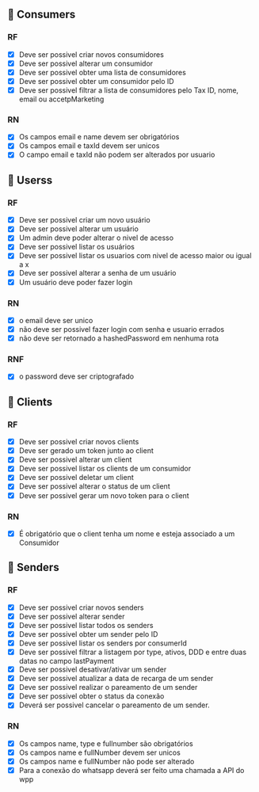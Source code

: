 
## :pushpin: Consumers
  ### RF
  - [x] Deve ser possivel criar novos consumidores
  - [x] Deve ser possivel alterar um consumidor
  - [x] Deve ser possivel obter uma lista de consumidores
  - [x] Deve ser possivel obter um consumidor pelo ID
  - [x] Deve ser possivel filtrar a lista de consumidores pelo
          Tax ID, nome, email ou accetpMarketing

  ### RN
  - [x] Os campos email e name devem ser obrigatórios
  - [x] Os campos email e taxId devem ser unicos
  - [x] O campo email e taxId não podem ser alterados por usuario

## :pushpin: Userss
  ### RF
  - [x] Deve ser possivel criar um novo usuário
  - [x] Deve ser possivel alterar um usuário
  - [x] Um admin deve poder alterar o nivel de acesso
  - [x] Deve ser possivel listar os usuários
  - [x] Deve ser possivel listar os usuarios com nivel de acesso maior ou igual a x
  - [x] Deve ser possivel alterar a senha de um usuário
  - [x] Um usuário deve poder fazer login

  ### RN
  - [x] o email deve ser unico
  - [x] não deve ser possivel fazer login com senha e usuario errados
  - [x] não deve ser retornado a hashedPassword em nenhuma rota

  ### RNF
  - [x] o password deve ser criptografado

## :pushpin: Clients
  ### RF
  - [x] Deve ser possivel criar novos clients
  - [x] Deve ser gerado um token junto ao client
  - [x] Deve ser possivel alterar um client
  - [x] Deve ser possivel listar os clients de um consumidor
  - [x] Deve ser possivel deletar um client
  - [x] Deve ser possivel alterar o status de um client
  - [x] Deve ser possivel gerar um novo token para o client

  ### RN
  - [x] É obrigatório que o client tenha um nome e esteja associado a um Consumidor

## :pushpin: Senders
  ### RF
  - [x] Deve ser possivel criar novos senders
  - [x] Deve ser possivel alterar sender
  - [x] Deve ser possivel listar todos os senders
  - [x] Deve ser possivel obter um sender pelo ID
  - [x] Deve ser possivel listar os senders por consumerId
  - [x] Deve ser possivel filtrar a listagem por type, ativos, DDD e entre duas datas no campo lastPayment
  - [x] Deve ser possivel desativar/ativar um sender
  - [x] Deve ser possivel atualizar a data de recarga de um sender
  - [x] Deve ser possivel realizar o pareamento de um sender
  - [x] Deve ser possivel obter o status da conexão
  - [x] Deverá ser possivel cancelar o pareamento de um sender.

  ### RN
  - [x] Os campos name, type e fullnumber são obrigatórios
  - [x] Os campos name e fullNumber devem ser unicos
  - [x] Os campos name e fullNumber não pode ser alterado
  - [x] Para a conexão do whatsapp deverá ser feito uma chamada a API do wpp
